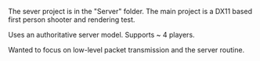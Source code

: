 The sever project is in the "Server" folder. The main project is a DX11 based first person shooter and rendering test.

Uses an authoritative server model. Supports ~ 4 players.

Wanted to focus on low-level packet transmission and the server routine.
